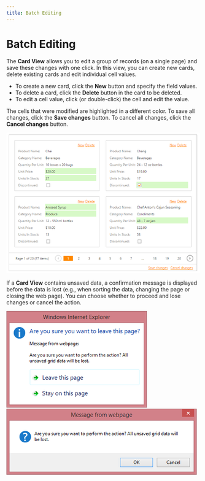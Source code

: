 ```yaml
---
title: Batch Editing
---
```

# Batch Editing
The **Card View** allows you to edit a group of records (on a single page) and save these changes with one click. In this view, you can create new cards, delete existing cards and edit individual cell values.
* To create a new card, click the **New** button and specify the field values.
* To delete a card, click the **Delete** button in the card to be deleted.
* To edit a cell value, click (or double-click) the cell and edit the value.

The cells that were modified are highlighted in a different color. To save all changes, click the **Save changes** button. To cancel all changes, click the **Cancel changes** button.

![EUD_CardView_Batch](../../../images/Img121521.png)

If a **Card View** contains unsaved data, a confirmation message is displayed before the data is lost (e.g., when sorting the data, changing the page or closing the web page). You can choose whether to proceed and lose changes or cancel the action.

![EUD_CardView_Batch_Confrimation1](../../../images/Img121518.png)
![EUD_CardView_Batch_Confrimation2](../../../images/Img121520.png)